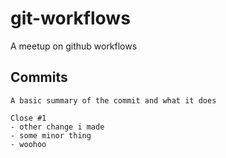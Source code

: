# git-workflows
A meetup on github workflows


## Commits

```
A basic summary of the commit and what it does

Close #1
- other change i made
- some minor thing
- woohoo
```
